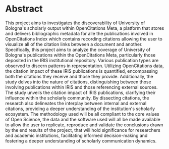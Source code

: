 # Abstract

This project aims to investigates the discoverability of University of Bologna's scholarly output within OpenCitations Meta, a platform that stores and delivers bibliographic metadata for alle the publications involved in OpenCitations Index which contains recording citations allowing the user to visualize all of the citation links between a document and another.
Specifically, this project aims to analyze the coverage of University of Bologna's publications within the OpenCitations Meta, particularly those deposited in the IRIS institutional repository. Various publication types are observed to discern patterns in representation. 
Utilizing OpenCitations data, the citation impact of these IRIS publications is quantified, encompassing both the citations they receive and those they provide. Additionally, the study delves into the nature of citations, distinguishing between those involving publications within IRIS and those referencing external sources. The study unveils the citation impact of IRIS publications, clarifying their influence within the scholarly community. By dissecting citations, the research also delineates the interplay between internal and external citations, providing a deeper understanding of the institution's scholarly ecosystem.
The methodology used will be all compliant to the core values of Open Science, the data and the software used will all be made available to allow the user to replicate, reproduce and validate the conclusions drawn by the end results of the project, that will hold significance for researchers and academic institutions, facilitating informed decision-making and fostering a deeper understanding of scholarly communication dynamics.
